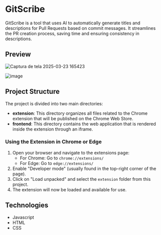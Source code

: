 # GitScribe

GitScribe is a tool that uses AI to automatically generate titles and descriptions for Pull Requests based on commit messages. It streamlines the PR creation process, saving time and ensuring consistency in descriptions.

## Preview
![Captura de tela 2025-03-23 165423](https://github.com/user-attachments/assets/2260f644-b285-4d2b-8d02-39e79d50e1ff)

![image](https://github.com/user-attachments/assets/17cc0803-3221-4f2d-8387-f0442c866be0)


## Project Structure

The project is divided into two main directories:

- **extension**: This directory organizes all files related to the Chrome extension that will be published on the Chrome Web Store.
- **frontend**: This directory contains the web application that is rendered inside the extension through an iframe.

### Using the Extension in Chrome or Edge

1. Open your browser and navigate to the extensions page:
   - For Chrome: Go to `chrome://extensions/`
   - For Edge: Go to `edge://extensions/`
2. Enable "Developer mode" (usually found in the top-right corner of the page).
3. Click on "Load unpacked" and select the `extension` folder from this project.
4. The extension will now be loaded and available for use.

## Technologies
- Javascript
- HTML
- CSS
